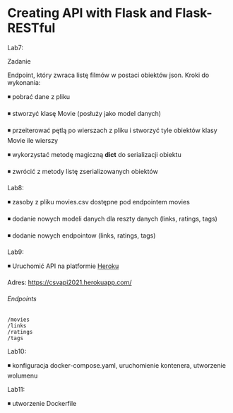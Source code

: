 # Creating API with Flask and Flask-RESTful

Lab7: 

Zadanie

Endpoint, który zwraca listę filmów w postaci obiektów json. Kroki do wykonania:

◾ pobrać dane z pliku

◾ stworzyć klasę Movie (posłuży jako model danych)

◾ przeiterować pętlą po wierszach z pliku i stworzyć tyle obiektów klasy Movie ile
wierszy

◾ wykorzystać metodę magiczną __dict__ do serializacji obiektu

◾ zwrócić z metody listę zserializowanych obiektów

Lab8:

◾ zasoby z pliku movies.csv dostępne pod endpointem movies

◾ dodanie nowych modeli danych dla reszty danych (links, ratings, tags)

◾ dodanie nowych endpointow (links, ratings, tags)

Lab9:

◾ Uruchomić API na platformie [Heroku](https://www.heroku.com) 

Adres: https://csvapi2021.herokuapp.com/

###### Endpoints

```
/movies
/links
/ratings
/tags
```

Lab10:

◾ konfiguracja docker-compose.yaml, uruchomienie kontenera, utworzenie wolumenu

Lab11:

◾ utworzenie Dockerfile